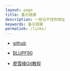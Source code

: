 ```yaml
---
layout: page
title: 备忘链接
description: 一些记不住的地址
keywords: 备忘链接
permalink: /links/
---
```


<ul>
<li><a href="https://github.com/">github</a></li>
</ul>

<ul>
<li><a href="http://nce.ads.uga.edu/wiki/doku.php">BLUPF90</a></li>
</ul>

<ul>
<li><a href="http://www.liaoxuefeng.com/wiki/0013739516305929606dd18361248578c67b8067c8c017b000">廖雪峰Git教程</a></li>
</ul>
